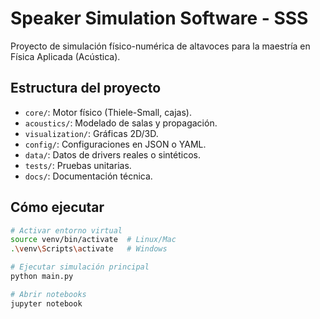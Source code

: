 # Speaker Simulation Software - SSS

Proyecto de simulación físico-numérica de altavoces para la maestría en Física Aplicada (Acústica).

## Estructura del proyecto

- `core/`: Motor físico (Thiele-Small, cajas).
- `acoustics/`: Modelado de salas y propagación.
- `visualization/`: Gráficas 2D/3D.
- `config/`: Configuraciones en JSON o YAML.
- `data/`: Datos de drivers reales o sintéticos.
- `tests/`: Pruebas unitarias.
- `docs/`: Documentación técnica.

## Cómo ejecutar

```bash
# Activar entorno virtual
source venv/bin/activate  # Linux/Mac
.\venv\Scripts\activate   # Windows

# Ejecutar simulación principal
python main.py

# Abrir notebooks
jupyter notebook
